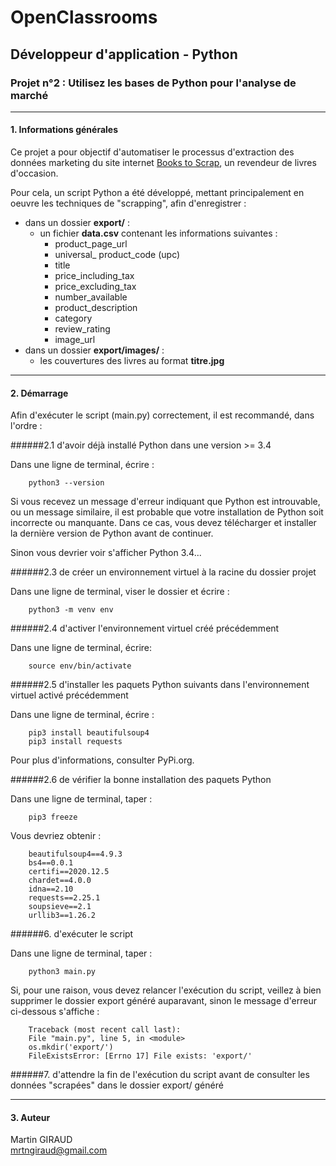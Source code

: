 # OpenClassrooms
## Développeur d'application - Python
### Projet n°2 : Utilisez les bases de Python pour l'analyse de marché
***
#### 1. Informations générales
Ce projet a pour objectif d'automatiser le processus d'extraction des données marketing du site internet [Books to Scrap](http://books.toscrape.com), un revendeur de livres d'occasion.
<br/>

Pour cela, un script Python a été développé, mettant principalement en oeuvre les techniques de "scrapping", afin d'enregistrer :
* dans un dossier **export/** :
  * un fichier **data.csv** contenant les informations suivantes :
    * product_page_url 
    * universal_ product_code (upc)
    * title
    * price_including_tax
    * price_excluding_tax
    * number_available
    * product_description
    * category
    * review_rating
    * image_url
* dans un dossier **export/images/** :
  * les couvertures des livres au format **titre.jpg**
***
#### 2. Démarrage

Afin d'exécuter le script (main.py) correctement, il est recommandé, dans l'ordre :

######2.1 d'avoir déjà installé Python dans une version >= 3.4

Dans une ligne de terminal, écrire :

        python3 --version

Si vous recevez un message d'erreur indiquant que Python est introuvable,
ou un message similaire, il est probable que votre installation de Python
soit incorrecte ou manquante. Dans ce cas, vous devez télécharger et installer
la dernière version de Python avant de continuer.

Sinon vous devrier voir s'afficher Python 3.4...

######2.3 de créer un environnement virtuel à la racine du dossier projet

Dans une ligne de terminal, viser le dossier et écrire :

        python3 -m venv env

######2.4 d'activer l'environnement virtuel créé précédemment

Dans une ligne de terminal, écrire:

        source env/bin/activate

######2.5 d'installer les paquets Python suivants dans l'environnement virtuel activé précédemment

Dans une ligne de terminal, écrire :

        pip3 install beautifulsoup4
        pip3 install requests

Pour plus d'informations, consulter PyPi.org.

######2.6 de vérifier la bonne installation des paquets Python

Dans une ligne de terminal, taper :

        pip3 freeze

Vous devriez obtenir :

        beautifulsoup4==4.9.3
        bs4==0.0.1
        certifi==2020.12.5
        chardet==4.0.0
        idna==2.10
        requests==2.25.1
        soupsieve==2.1
        urllib3==1.26.2

######6. d'exécuter le script

Dans une ligne de terminal, taper :
        
        python3 main.py

Si, pour une raison, vous devez relancer l'exécution du script,
veillez à bien supprimer le dossier export généré auparavant,
sinon le message d'erreur ci-dessous s'affiche :

        Traceback (most recent call last):
        File "main.py", line 5, in <module>
        os.mkdir('export/')
        FileExistsError: [Errno 17] File exists: 'export/'

######7. d'attendre la fin de l'exécution du script avant de consulter les données "scrapées" dans le dossier export/ généré

***
#### 3. Auteur

Martin GIRAUD
<br/>
mrtngiraud@gmail.com

